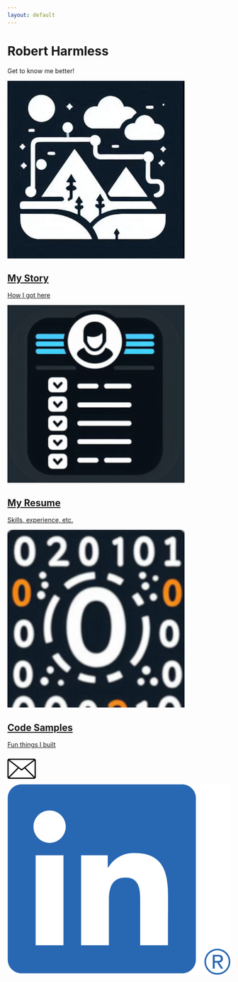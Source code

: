 ```yaml
---
layout: default
---
```


<div class="container">
  <div class="header-image"></div>
  
  <h1>Robert Harmless</h1>
  <p>Get to know me better!</p>

  <a href="/" class="link-card">
    <img src="assets/images/story-icon.png" alt="Story" class="card-icon">
    <div class="card-content">
      <h2 class="card-title">My Story</h2>
      <p class="card-description">How I got here</p>
    </div>
  </a>

  <a href="docs/Robert Harmless-20250131NL.pdf" class="link-card">
    <img src="assets/images/resume-icon.png" alt="Resume" class="card-icon">
    <div class="card-content">
      <h2 class="card-title">My Resume</h2>
      <p class="card-description">Skills, experience, etc.</p>
    </div>
  </a>

  <a href="https://github.com/robertharmless" class="link-card">
    <img src="assets/images/code-icon.png" alt="Code" class="card-icon">
    <div class="card-content">
      <h2 class="card-title">Code Samples</h2>
      <p class="card-description">Fun things I built</p>
    </div>
  </a>

  <div class="social-links">
    <a href="mailto:your.email@example.com">
      <img src="assets/images/email-icon.png" alt="Email">
    </a>
    <a href="https://www.linkedin.com/in/robertharmless/">
      <img src="assets/images/LI-In-Bug.png" alt="LinkedIn">
    </a>
  </div>
</div> 